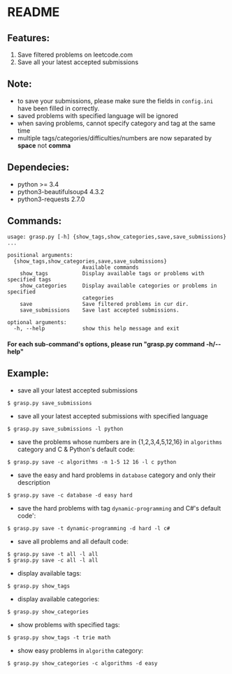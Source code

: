 README
======

Features:
------------
1. Save filtered problems on leetcode.com
2. Save all your latest accepted submissions

Note:
-----
* to save your submissions, please make sure the fields in `config.ini` have been filled in correctly.
* saved problems with specified language will be ignored
* when saving problems, cannot specify category and tag at the same time
* multiple tags/categories/difficulties/numbers are now separated by **space** not **comma**

Dependecies:
------------
* python >= 3.4
* python3-beautifulsoup4 4.3.2
* python3-requests 2.7.0

Commands:
------
```
usage: grasp.py [-h] {show_tags,show_categories,save,save_submissions} ...

positional arguments:
  {show_tags,show_categories,save,save_submissions}
                        Available commands
    show_tags           Display available tags or problems with specified tags
    show_categories     Display available categories or problems in specified
                        categories
    save                Save filtered problems in cur dir.
    save_submissions    Save last accepted submissions.

optional arguments:
  -h, --help            show this help message and exit
```

#### For each sub-command's options, please run "grasp.py command -h/--help"


Example:
--------
* save all your latest accepted submissions
```
$ grasp.py save_submissions
```
* save all your latest accepted submissions with specified language
```
$ grasp.py save_submissions -l python
```
* save the problems whose numbers are in {1,2,3,4,5,12,16} in `algorithms` category and C & Python's default code:
```
$ grasp.py save -c algorithms -n 1-5 12 16 -l c python
```
* save the easy and hard problems in `database` category and only their description
```
$ grasp.py save -c database -d easy hard
```
* save the hard problems with tag `dynamic-programming` and C#'s default code':
```
$ grasp.py save -t dynamic-programming -d hard -l c#
```
* save all problems and all default code:
```
$ grasp.py save -t all -l all
$ grasp.py save -c all -l all
```
* display available tags:
```
$ grasp.py show_tags
```
* display available categories:
```
$ grasp.py show_categories
```
* show problems with specified tags:
```
$ grasp.py show_tags -t trie math 
```
* show easy problems in `algorithm` category:
```
$ grasp.py show_categories -c algorithms -d easy
```
